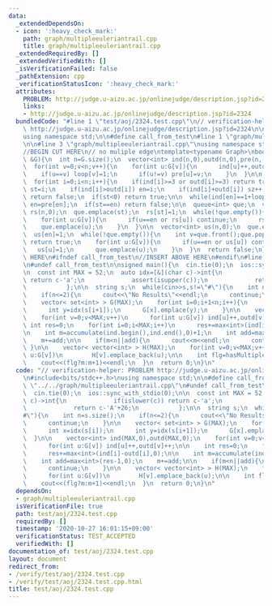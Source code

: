 ```yaml
---
data:
  _extendedDependsOn:
  - icon: ':heavy_check_mark:'
    path: graph/multipleeuleriantrail.cpp
    title: graph/multipleeuleriantrail.cpp
  _extendedRequiredBy: []
  _extendedVerifiedWith: []
  _isVerificationFailed: false
  _pathExtension: cpp
  _verificationStatusIcon: ':heavy_check_mark:'
  attributes:
    PROBLEM: http://judge.u-aizu.ac.jp/onlinejudge/description.jsp?id=2324
    links:
    - http://judge.u-aizu.ac.jp/onlinejudge/description.jsp?id=2324
  bundledCode: "#line 1 \"test/aoj/2324.test.cpp\"\n// verification-helper: PROBLEM\
    \ http://judge.u-aizu.ac.jp/onlinejudge/description.jsp?id=2324\n\n#include<bits/stdc++.h>\n\
    using namespace std;\n\n#define call_from_test\n#line 1 \"graph/multipleeuleriantrail.cpp\"\
    \n\n#line 3 \"graph/multipleeuleriantrail.cpp\"\nusing namespace std;\n#endif\n\
    //BEGIN CUT HERE\n// no muliple edge\ntemplate<typename Graph>\nbool hasMultipleEulerianTrail(Graph\
    \ &G){\n  int n=G.size();\n  vector<int> ind(n,0),outd(n,0),pre(n,-1),loop(n,0);\n\
    \  for(int v=0;v<n;v++){\n    for(int u:G[v]){\n      ind[u]++,outd[v]++;\n  \
    \    if(u==v) loop[v]=1;\n      if(u!=v) pre[u]=v;\n    }\n  }\n\n  int st=-1,en=-1,sz=0;\n\
    \  for(int i=0;i<n;i++){\n    if(ind[i]>=3 or outd[i]>=3) return true;\n    if(ind[i]<outd[i])\
    \ st=i;\n    if(ind[i]>outd[i]) en=i;\n    if(ind[i]+outd[i]) sz++;\n  }\n  if(sz<2)\
    \ return false;\n  if(st<0) return true;\n\n  while(ind[en]==1+loop[en] and st!=en)\
    \ en=pre[en];\n  if(st==en) return false;\n\n  queue<int> que;\n  vector<int>\
    \ rs(n,0);\n  que.emplace(st);\n  rs[st]=1;\n  while(!que.empty()){\n    int v=que.front();que.pop();\n\
    \    for(int u:G[v]){\n      if(u==en or rs[u]) continue;\n      rs[u]=1;\n  \
    \    que.emplace(u);\n    }\n  }\n\n  vector<int> us(n,0);\n  que.emplace(en);\n\
    \  us[en]=1;\n  while(!que.empty()){\n    int v=que.front();que.pop();\n    if(rs[v])\
    \ return true;\n    for(int u:G[v]){\n      if(u==en or us[u]) continue;\n   \
    \   us[u]=1;\n      que.emplace(u);\n    }\n  }\n  return false;\n}\n//END CUT\
    \ HERE\n#ifndef call_from_test\n//INSERT ABOVE HERE\n#endif\n#line 8 \"test/aoj/2324.test.cpp\"\
    \n#undef call_from_test\n\nsigned main(){\n  cin.tie(0);\n  ios::sync_with_stdio(0);\n\
    \n  const int MAX = 52;\n  auto idx=[&](char c)->int{\n             if(islower(c))\
    \ return c-'a';\n             assert(isupper(c));\n             return c-'A'+26;\n\
    \           };\n\n  string s;\n  while(cin>>s,s!=\"#\"){\n    int n=s.size();\n\
    \    if(n<=2){\n      cout<<\"No Results\"<<endl;\n      continue;\n    }\n\n\
    \    vector< set<int> > G(MAX);\n    for(int i=0;i+1<n;i++){\n      int x=idx(s[i]);\n\
    \      int y=idx(s[i+1]);\n      G[x].emplace(y);\n    }\n\n    vector<int> ind(MAX,0),outd(MAX,0);\n\
    \    for(int v=0;v<MAX;v++)\n      for(int u:G[v]) ind[u]++,outd[v]++;\n\n   \
    \ int res=0;\n    for(int i=0;i<MAX;i++)\n      res+=max<int>(ind[i]-outd[i],0);\n\
    \n    int m=accumulate(ind.begin(),ind.end(),0)+1;\n    int add=max<int>(res-1,0);\n\
    \    m+=add;\n\n    if(m<n||add){\n      cout<<m<<endl;\n      continue;\n   \
    \ }\n\n    vector< vector<int> > H(MAX);\n    for(int v=0;v<MAX;v++)\n      for(int\
    \ u:G[v])\n        H[v].emplace_back(u);\n\n    int flg=hasMultipleEulerianTrail(H);\n\
    \    cout<<(flg?m:m+1)<<endl;\n  }\n  return 0;\n}\n"
  code: "// verification-helper: PROBLEM http://judge.u-aizu.ac.jp/onlinejudge/description.jsp?id=2324\n\
    \n#include<bits/stdc++.h>\nusing namespace std;\n\n#define call_from_test\n#include\
    \ \"../../graph/multipleeuleriantrail.cpp\"\n#undef call_from_test\n\nsigned main(){\n\
    \  cin.tie(0);\n  ios::sync_with_stdio(0);\n\n  const int MAX = 52;\n  auto idx=[&](char\
    \ c)->int{\n             if(islower(c)) return c-'a';\n             assert(isupper(c));\n\
    \             return c-'A'+26;\n           };\n\n  string s;\n  while(cin>>s,s!=\"\
    #\"){\n    int n=s.size();\n    if(n<=2){\n      cout<<\"No Results\"<<endl;\n\
    \      continue;\n    }\n\n    vector< set<int> > G(MAX);\n    for(int i=0;i+1<n;i++){\n\
    \      int x=idx(s[i]);\n      int y=idx(s[i+1]);\n      G[x].emplace(y);\n  \
    \  }\n\n    vector<int> ind(MAX,0),outd(MAX,0);\n    for(int v=0;v<MAX;v++)\n\
    \      for(int u:G[v]) ind[u]++,outd[v]++;\n\n    int res=0;\n    for(int i=0;i<MAX;i++)\n\
    \      res+=max<int>(ind[i]-outd[i],0);\n\n    int m=accumulate(ind.begin(),ind.end(),0)+1;\n\
    \    int add=max<int>(res-1,0);\n    m+=add;\n\n    if(m<n||add){\n      cout<<m<<endl;\n\
    \      continue;\n    }\n\n    vector< vector<int> > H(MAX);\n    for(int v=0;v<MAX;v++)\n\
    \      for(int u:G[v])\n        H[v].emplace_back(u);\n\n    int flg=hasMultipleEulerianTrail(H);\n\
    \    cout<<(flg?m:m+1)<<endl;\n  }\n  return 0;\n}\n"
  dependsOn:
  - graph/multipleeuleriantrail.cpp
  isVerificationFile: true
  path: test/aoj/2324.test.cpp
  requiredBy: []
  timestamp: '2020-10-27 16:01:15+09:00'
  verificationStatus: TEST_ACCEPTED
  verifiedWith: []
documentation_of: test/aoj/2324.test.cpp
layout: document
redirect_from:
- /verify/test/aoj/2324.test.cpp
- /verify/test/aoj/2324.test.cpp.html
title: test/aoj/2324.test.cpp
---
```

